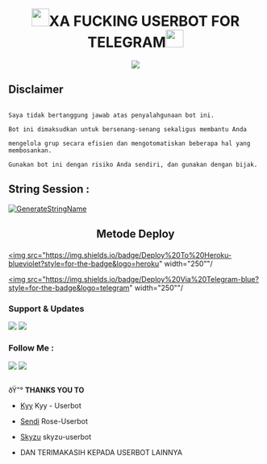 <h1 align="center"><img src="./resources/extras/GeezFire.gif" width="35px">XA FUCKING USERBOT FOR TELEGRAM<img src="./resources/extras/GeezFire.gif" width="35px"></h1>

<p align="center">

  <img src="https://telegra.ph/file/276d22aac9f400898cd27.jpg">

</p>

## Disclaimer

```

Saya tidak bertanggung jawab atas penyalahgunaan bot ini.

Bot ini dimaksudkan untuk bersenang-senang sekaligus membantu Anda

mengelola grup secara efisien dan mengotomatiskan beberapa hal yang membosankan.

Gunakan bot ini dengan risiko Anda sendiri, dan gunakan dengan bijak.

```

## String Session :

[![GenerateStringName](https://img.shields.io/badge/repl.it-generateStringName-white)](https://replit.com/@rizkyhmdanii16/StringSession)

<h2 align="center">

   Metode Deploy

</h2>

<p align="center">

<a href="https://dashboard.heroku.com/new?template=https://github.com/muhammadrizky16/templat-userbot"><img src="https://img.shields.io/badge/Deploy%20To%20Heroku-blueviolet?style=for-the-badge&logo=heroku" width="250""/</a>  

<a href="https://telegram.dog/XTZ_HerokuBot?start=bXVoYW1tYWRyaXpreTE2L0t5eS1Vc2VyYm90IEt5eS1Vc2VyYm90"><img src="https://img.shields.io/badge/Deploy%20Via%20Telegram-blue?style=for-the-badge&logo=telegram" width="250""/</a>  </p>

### Support & Updates 

<a href="https://t.me/NastySupportt"><img src="https://img.shields.io/badge/Join-Group%20Support-red.svg?style=for-the-badge&logo=Telegram"></a> <a href="https://t.me/NastyProject"><img src="https://img.shields.io/badge/Join-Updates%20Channel-white.svg?style=for-the-badge&logo=Telegram"></a>

### Follow Me :

<p align="left">

<a href="https://github.com/muhammadrizky16"><img src="https://img.shields.io/badge/GitHub-Follow%20on%20GitHub-inactive.svg?logo=github"></a> <a href="https://instagram.com/rizkyhamdanii16_"><img src="https://img.shields.io/badge/Instagram-Follow%20on%20Instagram-important.svg?logo=instagram"></a>

</p>

##

ðŸ”° **THANKS YOU TO**

*   [Kyy](https://github.com/muhammadrizky16/Kyy-Userbot)   Kyy - Userbot

*   [Sendi](https://github.com/SendiAp/Rose-Userbot)   Rose-Userbot

*   [Skyzu](https://github.com/Skyzu/skyzu-userbot)   skyzu-userbot

*   DAN TERIMAKASIH KEPADA USERBOT LAINNYA

